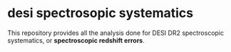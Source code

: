 # desi spectrosopic systematics

This repository provides all the analysis done for DESI DR2 spectroscopic systematics, or **spectroscopic redshift errors**.  
